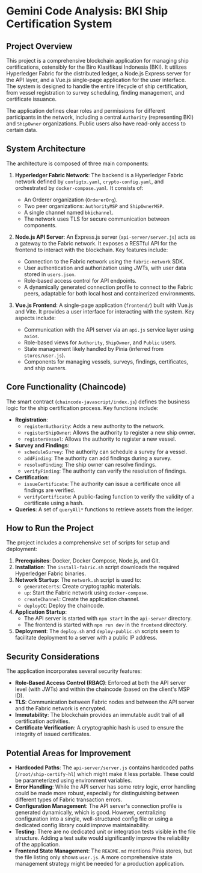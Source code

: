# Gemini Code Analysis: BKI Ship Certification System

## Project Overview

This project is a comprehensive blockchain application for managing ship certifications, ostensibly for the Biro Klasifikasi Indonesia (BKI). It utilizes Hyperledger Fabric for the distributed ledger, a Node.js Express server for the API layer, and a Vue.js single-page application for the user interface. The system is designed to handle the entire lifecycle of ship certification, from vessel registration to survey scheduling, finding management, and certificate issuance.

The application defines clear roles and permissions for different participants in the network, including a central `Authority` (representing BKI) and `ShipOwner` organizations. Public users also have read-only access to certain data.

## System Architecture

The architecture is composed of three main components:

1.  **Hyperledger Fabric Network**: The backend is a Hyperledger Fabric network defined by `configtx.yaml`, `crypto-config.yaml`, and orchestrated by `docker-compose.yaml`. It consists of:
    *   An Orderer organization (`OrdererOrg`).
    *   Two peer organizations: `AuthorityMSP` and `ShipOwnerMSP`.
    *   A single channel named `bkichannel`.
    *   The network uses TLS for secure communication between components.

2.  **Node.js API Server**: An Express.js server (`api-server/server.js`) acts as a gateway to the Fabric network. It exposes a RESTful API for the frontend to interact with the blockchain. Key features include:
    *   Connection to the Fabric network using the `fabric-network` SDK.
    *   User authentication and authorization using JWTs, with user data stored in `users.json`.
    *   Role-based access control for API endpoints.
    *   A dynamically generated connection profile to connect to the Fabric peers, adaptable for both local host and containerized environments.

3.  **Vue.js Frontend**: A single-page application (`frontend/`) built with Vue.js and Vite. It provides a user interface for interacting with the system. Key aspects include:
    *   Communication with the API server via an `api.js` service layer using `axios`.
    *   Role-based views for `Authority`, `ShipOwner`, and `Public` users.
    *   State management likely handled by Pinia (inferred from `stores/user.js`).
    *   Components for managing vessels, surveys, findings, certificates, and ship owners.

## Core Functionality (Chaincode)

The smart contract (`chaincode-javascript/index.js`) defines the business logic for the ship certification process. Key functions include:

*   **Registration**:
    *   `registerAuthority`: Adds a new authority to the network.
    *   `registerShipOwner`: Allows the authority to register a new ship owner.
    *   `registerVessel`: Allows the authority to register a new vessel.
*   **Survey and Findings**:
    *   `scheduleSurvey`: The authority can schedule a survey for a vessel.
    *   `addFinding`: The authority can add findings during a survey.
    *   `resolveFinding`: The ship owner can resolve findings.
    *   `verifyFinding`: The authority can verify the resolution of findings.
*   **Certification**:
    *   `issueCertificate`: The authority can issue a certificate once all findings are verified.
    *   `verifyCertificate`: A public-facing function to verify the validity of a certificate using a hash.
*   **Queries**: A set of `queryAll*` functions to retrieve assets from the ledger.

## How to Run the Project

The project includes a comprehensive set of scripts for setup and deployment:

1.  **Prerequisites**: Docker, Docker Compose, Node.js, and Git.
2.  **Installation**: The `install-fabric.sh` script downloads the required Hyperledger Fabric binaries.
3.  **Network Startup**: The `network.sh` script is used to:
    *   `generateCerts`: Create cryptographic materials.
    *   `up`: Start the Fabric network using `docker-compose`.
    *   `createChannel`: Create the application channel.
    *   `deployCC`: Deploy the chaincode.
4.  **Application Startup**:
    *   The API server is started with `npm start` in the `api-server` directory.
    *   The frontend is started with `npm run dev` in the `frontend` directory.
5.  **Deployment**: The `deploy.sh` and `deploy-public.sh` scripts seem to facilitate deployment to a server with a public IP address.

## Security Considerations

The application incorporates several security features:

*   **Role-Based Access Control (RBAC)**: Enforced at both the API server level (with JWTs) and within the chaincode (based on the client's MSP ID).
*   **TLS**: Communication between Fabric nodes and between the API server and the Fabric network is encrypted.
*   **Immutability**: The blockchain provides an immutable audit trail of all certification activities.
*   **Certificate Verification**: A cryptographic hash is used to ensure the integrity of issued certificates.

## Potential Areas for Improvement

*   **Hardcoded Paths**: The `api-server/server.js` contains hardcoded paths (`/root/ship-certify-hl`) which might make it less portable. These could be parameterized using environment variables.
*   **Error Handling**: While the API server has some retry logic, error handling could be made more robust, especially for distinguishing between different types of Fabric transaction errors.
*   **Configuration Management**: The API server's connection profile is generated dynamically, which is good. However, centralizing configuration into a single, well-structured config file or using a dedicated config library could improve maintainability.
*   **Testing**: There are no dedicated unit or integration tests visible in the file structure. Adding a test suite would significantly improve the reliability of the application.
*   **Frontend State Management**: The `README.md` mentions Pinia stores, but the file listing only shows `user.js`. A more comprehensive state management strategy might be needed for a production application.
